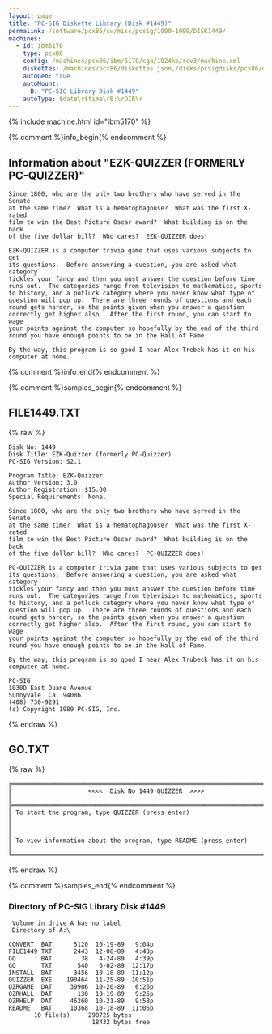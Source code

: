 ```yaml
---
layout: page
title: "PC-SIG Diskette Library (Disk #1449)"
permalink: /software/pcx86/sw/misc/pcsig/1000-1999/DISK1449/
machines:
  - id: ibm5170
    type: pcx86
    config: /machines/pcx86/ibm/5170/cga/1024kb/rev3/machine.xml
    diskettes: /machines/pcx86/diskettes.json,/disks/pcsigdisks/pcx86/diskettes.json
    autoGen: true
    autoMount:
      B: "PC-SIG Library Disk #1449"
    autoType: $date\r$time\rB:\rDIR\r
---
```


{% include machine.html id="ibm5170" %}

{% comment %}info_begin{% endcomment %}

## Information about "EZK-QUIZZER (FORMERLY PC-QUIZZER)"

    Since 1800, who are the only two brothers who have served in the Senate
    at the same time?  What is a hematophagouse?  What was the first X-rated
    film to win the Best Picture Oscar award?  What building is on the back
    of the five dollar bill?  Who cares?  EZK-QUIZZER does!
    
    EZK-QUIZZER is a computer trivia game that uses various subjects to get
    its questions.  Before answering a question, you are asked what category
    tickles your fancy and then you must answer the question before time
    runs out.  The categories range from television to mathematics, sports
    to history, and a potluck category where you never know what type of
    question will pop up.  There are three rounds of questions and each
    round gets harder, so the points given when you answer a question
    correctly get higher also.  After the first round, you can start to wage
    your points against the computer so hopefully by the end of the third
    round you have enough points to be in the Hall of Fame.
    
    By the way, this program is so good I hear Alex Trebek has it on his
    computer at home.
{% comment %}info_end{% endcomment %}

{% comment %}samples_begin{% endcomment %}

## FILE1449.TXT

{% raw %}
```
Disk No: 1449                                                           
Disk Title: EZK-Quizzer (formerly PC-Quizzer)                           
PC-SIG Version: S2.1                                                    
                                                                        
Program Title: EZK-Quizzer                                              
Author Version: 3.0                                                     
Author Registration: $15.00                                             
Special Requirements: None.                                             
                                                                        
Since 1800, who are the only two brothers who have served in the Senate 
at the same time?  What is a hematophagouse?  What was the first X-rated
film to win the Best Picture Oscar award?  What building is on the back 
of the five dollar bill?  Who cares?  PC-QUIZZER does!                  
                                                                        
PC-QUIZZER is a computer trivia game that uses various subjects to get  
its questions.  Before answering a question, you are asked what category
tickles your fancy and then you must answer the question before time    
runs out.  The categories range from television to mathematics, sports  
to history, and a potluck category where you never know what type of    
question will pop up.  There are three rounds of questions and each     
round gets harder, so the points given when you answer a question       
correctly get higher also.  After the first round, you can start to wage
your points against the computer so hopefully by the end of the third   
round you have enough points to be in the Hall of Fame.                 
                                                                        
By the way, this program is so good I hear Alex Trubeck has it on his   
computer at home.                                                       
                                                                        
PC-SIG                                                                  
1030D East Duane Avenue                                                 
Sunnyvale  Ca. 94086                                                    
(408) 730-9291                                                          
(c) Copyright 1989 PC-SIG, Inc.                                         
```
{% endraw %}

## GO.TXT

{% raw %}
```
╔═════════════════════════════════════════════════════════════════════════╗
║                     <<<<  Disk No 1449 QUIZZER  >>>>                    ║
╠═════════════════════════════════════════════════════════════════════════╣
║ To start the program, type QUIZZER (press enter)                        ║
║                                                                         ║
║ To view information about the program, type README (press enter)        ║
╚═════════════════════════════════════════════════════════════════════════╝
```
{% endraw %}

{% comment %}samples_end{% endcomment %}

### Directory of PC-SIG Library Disk #1449

     Volume in drive A has no label
     Directory of A:\

    CONVERT  BAT      5120  10-19-89   9:04p
    FILE1449 TXT      2443  12-08-89   4:43p
    GO       BAT        38   4-24-89   4:39p
    GO       TXT       540   6-02-89  12:17p
    INSTALL  BAT      3456  10-18-89  11:12p
    QUIZZER  EXE    190464  11-25-89  10:51p
    QZRGAME  DAT     39906  10-20-89   6:26p
    QZRHALL  DAT       130  10-19-89   9:26p
    QZRHELP  DAT     46260  10-21-89   9:58p
    README   BAT     10368  10-18-89  11:06p
           10 file(s)     298725 bytes
                           18432 bytes free
